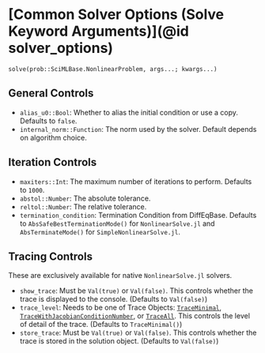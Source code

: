 # [Common Solver Options (Solve Keyword Arguments)](@id solver_options)

```@docs
solve(prob::SciMLBase.NonlinearProblem, args...; kwargs...)
```

## General Controls

- `alias_u0::Bool`: Whether to alias the initial condition or use a copy.
  Defaults to `false`.
- `internal_norm::Function`: The norm used by the solver. Default depends on algorithm
  choice.

## Iteration Controls

- `maxiters::Int`: The maximum number of iterations to perform. Defaults to `1000`.
- `abstol::Number`: The absolute tolerance.
- `reltol::Number`: The relative tolerance.
- `termination_condition`: Termination Condition from DiffEqBase. Defaults to
  `AbsSafeBestTerminationMode()` for `NonlinearSolve.jl` and `AbsTerminateMode()` for
  `SimpleNonlinearSolve.jl`.

## Tracing Controls

These are exclusively available for native `NonlinearSolve.jl` solvers.

- `show_trace`: Must be `Val(true)` or `Val(false)`. This controls whether the trace is
  displayed to the console. (Defaults to `Val(false)`)
- `trace_level`: Needs to be one of Trace Objects: [`TraceMinimal`](@ref),
  [`TraceWithJacobianConditionNumber`](@ref), or [`TraceAll`](@ref). This controls the
  level of detail of the trace. (Defaults to `TraceMinimal()`)
- `store_trace`: Must be `Val(true)` or `Val(false)`. This controls whether the trace is
  stored in the solution object. (Defaults to `Val(false)`)
